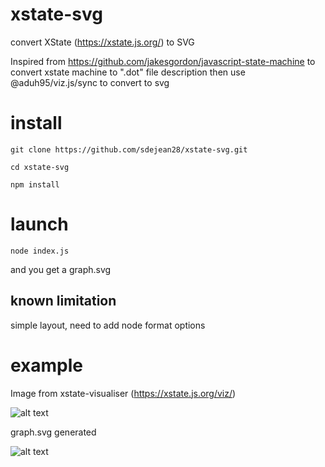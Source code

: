 # xstate-svg
convert XState (https://xstate.js.org/) to SVG

Inspired from https://github.com/jakesgordon/javascript-state-machine to convert xstate machine to ".dot" file description
then use @aduh95/viz.js/sync to convert to svg

# install
```git clone https://github.com/sdejean28/xstate-svg.git```

```cd xstate-svg```

```npm install```

# launch
```node index.js```

and you get a graph.svg

## known limitation
simple layout, need to add node format options

# example

Image from xstate-visualiser (https://xstate.js.org/viz/)

![alt text](https://github.com/sdejean28/xstate-svg/blob/main/capture1.jpg)

graph.svg generated

![alt text](https://github.com/sdejean28/xstate-svg/blob/main/capture2.jpg)
